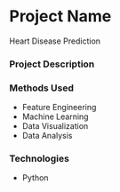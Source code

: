 
# Project Name
Heart Disease Prediction


### Project Description



### Methods Used
* Feature Engineering
* Machine Learning
* Data Visualization
* Data Analysis


### Technologies 
* Python







